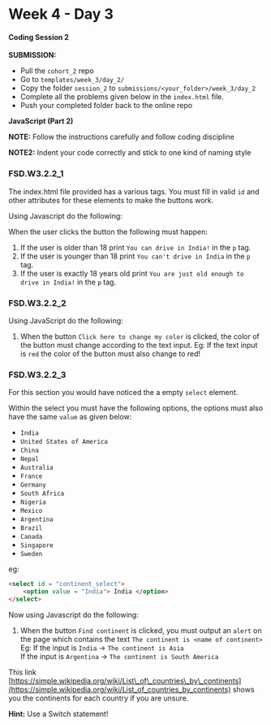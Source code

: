 # Week 4 - Day 3

#### Coding Session 2

**SUBMISSION:**

- Pull the `cohort_2` repo
- Go to `templates/week_3/day_2/` 
- Copy  the folder `session_2`  to `submissions/<your_folder>/week_3/day_2`
- Complete all the problems given below in the `index.html` file.
- Push your completed folder back to the online repo

**JavaScript (Part 2)**

**NOTE:** Follow the instructions carefully and follow coding discipline

**NOTE2:** Indent your code correctly and stick to one kind of naming style

### FSD.W3.2.2_1

The index.html file provided has a various tags. You must fill in valid `id` and other attributes for these elements to make the buttons work. 

Using Javascript do the following:

When the user clicks the button the following must happen:  
1. If the user is older than 18 print `You can drive in India!` in the `p` tag.  
2. If the user is younger than 18 print `You can't drive in India` in the `p` tag.  
3. If the user is exactly 18 years old print `You are just old enough to drive in India!` in the `p` tag.

### FSD.W3.2.2_2

Using JavaScript do the following:

1. When the button `Click here to change my color` is clicked, the color of the button must change according to the text input. Eg: If the text input is `red` the color of the button must also change to red!

### FSD.W3.2.2_3

For this section you would have noticed the a empty 
`select` element.

Within the select you must have the following options, the options must also have the same `value` as given below:  

- `India`
- `United States of America`
- `China`
- `Nepal`
- `Australia`
- `France`
- `Germany`
- `South Africa`
- `Nigeria`
- `Mexico`
- `Argentina`
- `Brazil`
- `Canada`
- `Singapore`
- `Sweden`  

eg: 

```html
<select id = "continent_select">
	<option value = "India"> India </option>	
</select>
```

Now using Javascript do the following:

1. When the button `Find continent` is clicked, you must output an `alert` on the page which contains the text `The continent is <name of continent>`  
Eg: If the input is `India` -> `The continent is Asia`  
    If the input is `Argentina` -> `The continent is South America`  

This link [https://simple.wikipedia.org/wiki/List\_of\_countries\_by\_continents](https://simple.wikipedia.org/wiki/List_of_countries_by_continents) shows you the continents for each country if you are unsure. 

**Hint:** Use a Switch statement!

